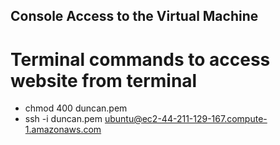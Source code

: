 ## Console Access to the Virtual Machine

# Terminal commands to access website from terminal

- chmod 400 duncan.pem
- ssh -i duncan.pem ubuntu@ec2-44-211-129-167.compute-1.amazonaws.com

